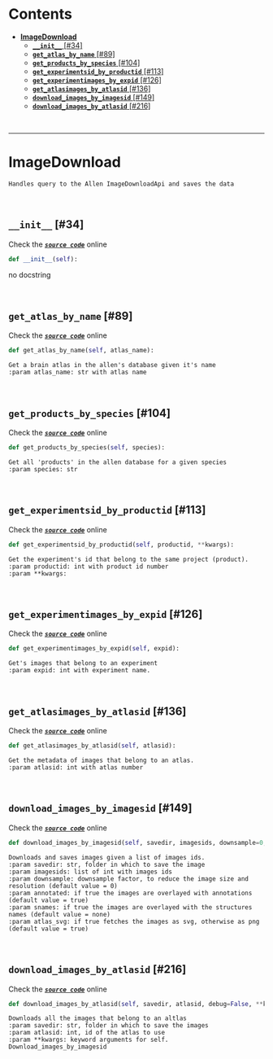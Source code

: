 



Contents
========

* [**ImageDownload**](#imagedownload)
	* [**`__init__`**  [#34]](#__init__--34)
	* [**`get_atlas_by_name`**  [#89]](#get_atlas_by_name--89)
	* [**`get_products_by_species`**  [#104]](#get_products_by_species--104)
	* [**`get_experimentsid_by_productid`**  [#113]](#get_experimentsid_by_productid--113)
	* [**`get_experimentimages_by_expid`**  [#126]](#get_experimentimages_by_expid--126)
	* [**`get_atlasimages_by_atlasid`**  [#136]](#get_atlasimages_by_atlasid--136)
	* [**`download_images_by_imagesid`**  [#149]](#download_images_by_imagesid--149)
	* [**`download_images_by_atlasid`**  [#216]](#download_images_by_atlasid--216)


&nbsp;

--------
# **ImageDownload**


```
Handles query to the Allen ImageDownloadApi and saves the data
```

&nbsp;
## **`__init__`**  [#34]
  
Check the [***``source code``***](https://github.com/BrancoLab/BrainRender/tree/brainglobeintegration/blob/master/brainrender/ABA/atlas_images.py#L34) online

```python
def __init__(self):
```  


no docstring

&nbsp;
## **`get_atlas_by_name`**  [#89]
  
Check the [***``source code``***](https://github.com/BrancoLab/BrainRender/tree/brainglobeintegration/blob/master/brainrender/ABA/atlas_images.py#L89) online

```python
def get_atlas_by_name(self, atlas_name):
```  


```text
Get a brain atlas in the allen's database given it's name
:param atlas_name: str with atlas name

```

&nbsp;
## **`get_products_by_species`**  [#104]
  
Check the [***``source code``***](https://github.com/BrancoLab/BrainRender/tree/brainglobeintegration/blob/master/brainrender/ABA/atlas_images.py#L104) online

```python
def get_products_by_species(self, species):
```  


```text
Get all 'products' in the allen database for a given species
:param species: str

```

&nbsp;
## **`get_experimentsid_by_productid`**  [#113]
  
Check the [***``source code``***](https://github.com/BrancoLab/BrainRender/tree/brainglobeintegration/blob/master/brainrender/ABA/atlas_images.py#L113) online

```python
def get_experimentsid_by_productid(self, productid, **kwargs):
```  


```text
Get the experiment's id that belong to the same project (product). 
:param productid: int with product id number
:param **kwargs: 

```

&nbsp;
## **`get_experimentimages_by_expid`**  [#126]
  
Check the [***``source code``***](https://github.com/BrancoLab/BrainRender/tree/brainglobeintegration/blob/master/brainrender/ABA/atlas_images.py#L126) online

```python
def get_experimentimages_by_expid(self, expid):
```  


```text
Get's images that belong to an experiment
:param expid: int with experiment name.  

```

&nbsp;
## **`get_atlasimages_by_atlasid`**  [#136]
  
Check the [***``source code``***](https://github.com/BrancoLab/BrainRender/tree/brainglobeintegration/blob/master/brainrender/ABA/atlas_images.py#L136) online

```python
def get_atlasimages_by_atlasid(self, atlasid):
```  


```text
Get the metadata of images that belong to an atlas.  
:param atlasid: int with atlas number

```

&nbsp;
## **`download_images_by_imagesid`**  [#149]
  
Check the [***``source code``***](https://github.com/BrancoLab/BrainRender/tree/brainglobeintegration/blob/master/brainrender/ABA/atlas_images.py#L149) online

```python
def download_images_by_imagesid(self, savedir, imagesids, downsample=0, annotated=True, snames=None, atlas_svg=True):
```  


```text
Downloads and saves images given a list of images ids.  
:param savedir: str, folder in which to save the image
:param imagesids: list of int with images ids
:param downsample: downsample factor, to reduce the image size and resolution (default value = 0)
:param annotated: if true the images are overlayed with annotations  (default value = true)
:param snames: if true the images are overlayed with the structures names (default value = none)
:param atlas_svg: if true fetches the images as svg, otherwise as png (default value = true)

```

&nbsp;
## **`download_images_by_atlasid`**  [#216]
  
Check the [***``source code``***](https://github.com/BrancoLab/BrainRender/tree/brainglobeintegration/blob/master/brainrender/ABA/atlas_images.py#L216) online

```python
def download_images_by_atlasid(self, savedir, atlasid, debug=False, **kwargs):
```  


```text
Downloads all the images that belong to an altlas
:param savedir: str, folder in which to save the images
:param atlasid: int, id of the atlas to use
:param **kwargs: keyword arguments for self. Download_images_by_imagesid

```